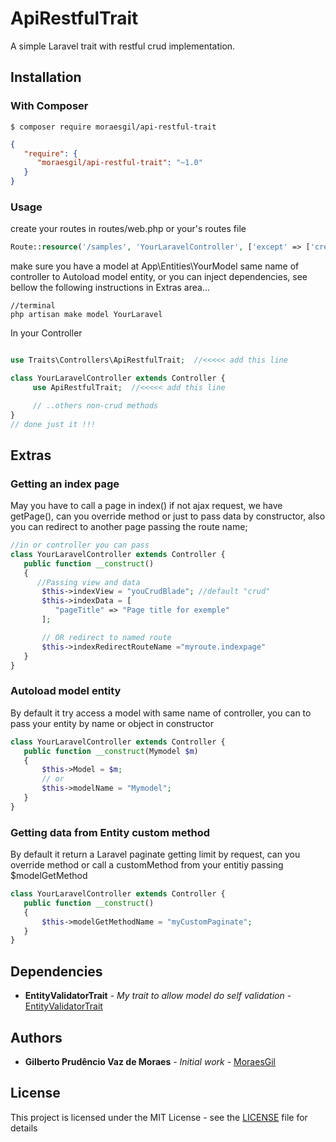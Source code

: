 # ApiRestfulTrait

A simple Laravel trait with restful crud implementation.

## Installation

### With Composer

```
$ composer require moraesgil/api-restful-trait
```

```json
{
   "require": {
      "moraesgil/api-restful-trait": "~1.0"
   }
}
```
### Usage


create your routes in routes/web.php or your's routes file
```php
Route::resource('/samples', 'YourLaravelController', ['except' => ['create', 'edit', 'show']]);

```

make sure you have a model at App\Entities\YourModel same name of controller to Autoload model entity, or you can inject dependencies, see bellow the following instructions in Extras area...
```terminal
//terminal
php artisan make model YourLaravel
```

In your Controller
```php

use Traits\Controllers\ApiRestfulTrait;  //<<<<< add this line

class YourLaravelController extends Controller {
     use ApiRestfulTrait;  //<<<<< add this line  

     // ..others non-crud methods
}
// done just it !!!

```

## Extras

### Getting an index page

May  you have to call a page in index() if not ajax request, we have getPage(), can you override method or just to pass data by constructor, also you can redirect to another page passing the route name;

```php
//in or controller you can pass
class YourLaravelController extends Controller {
   public function __construct()
   {  
      //Passing view and data
       $this->indexView = "youCrudBlade"; //default "crud"
       $this->indexData = [
          "pageTitle" => "Page title for exemple"
       ];

       // OR redirect to named route
       $this->indexRedirectRouteName ="myroute.indexpage"
   }
}
```

### Autoload model entity

By default it try access a model with same name of controller, you can to pass your entity by name or object in constructor

```php
class YourLaravelController extends Controller {
   public function __construct(Mymodel $m)
   {
       $this->Model = $m;
       // or
       $this->modelName = "Mymodel";
   }
}
```

### Getting data from Entity custom method

By default it return a Laravel paginate getting limit by request, can you override method or call a customMethod from your entitiy passing $modelGetMethod

```php
class YourLaravelController extends Controller {
   public function __construct()
   {
       $this->modelGetMethodName = "myCustomPaginate";
   }
}
```

## Dependencies

* **EntityValidatorTrait** - *My trait to allow model do self validation* - [EntityValidatorTrait](https://github.com/MoraesGil/EntityValidatorTrait)

## Authors

* **Gilberto Prudêncio Vaz de Moraes** - *Initial work* - [MoraesGil](https://github.com/Moraesgil)

## License
This project is licensed under the MIT License - see the [LICENSE](LICENSE) file for details
